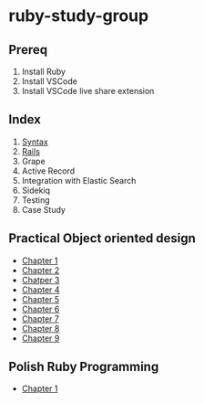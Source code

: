 # ruby-study-group

## Prereq
1. Install Ruby 
2. Install VSCode 
3. Install VSCode live share extension

## Index
1. [Syntax](./1_syntax/README.md) 
2. [Rails](./2_rails/README.md)
3. Grape 
4. Active Record
5. Integration with Elastic Search
6. Sidekiq
7. Testing 
8. Case Study 

## Practical Object oriented design
* [Chapter 1](https://docs.google.com/presentation/d/1AiAClhVJiE3bkjDxGESRTAwpDwPbSJP7X25cv4OHMQY/edit?usp=sharing)
* [Chapter 2](https://docs.google.com/presentation/d/17casSk4Q5oZVPZXyCDs3momV4TvySE2KXUG4qzVuhDI/edit#slide=id.p)
* [Chatper 3](https://docs.google.com/presentation/d/1XHXrrYEEcQnzghPGF5VdOyeJSLvZyJWEYrZoYXfe908/edit#slide=id.p)
* [Chapter 4](https://docs.google.com/presentation/d/18mjosYWpOvqB1eerzjVCaTJl4V3l7cJBw7CG6w3w-7A/edit#slide=id.p)
* [Chapter 5](https://docs.google.com/presentation/d/16nHsJ3ofDIb1V564PSkQr1xzF0uNOfgaJbK_C3w7azo/edit#slide=id.p)
* [Chapter 6](https://docs.google.com/presentation/d/1YxY9hbtcOB6ugolCRyJo_rJoG1FC4eQgHYWMZCSOjBQ/edit#slide=id.p)
* [Chapter 7](https://docs.google.com/presentation/d/1S_zwq1Q9AUJ_3ngQiGBktOdv7e9ApkLP77TCmkgEqYk/edit#slide=id.p)
* [Chapter 8](https://docs.google.com/presentation/d/1u49iYuZyFSGNuMPlWDQjJgBmsZivZOv8hXDfwBKIUlk/edit?usp=sharing)
* [Chapter 9](https://docs.google.com/presentation/d/1vUZ_w7kfcfmxKFXLxbLPOiE5SR39sFqz9BZB4KOEfLo/edit?usp=sharing)

## Polish Ruby Programming
* [Chapter 1](https://docs.google.com/presentation/d/13N_bm594oxRmgQmqelQVkIkB6wk3tzawJvuQGGfcUdQ/edit?usp=sharing)
